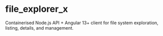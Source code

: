 # file_explorer_x
Containerised Node.js API + Angular 13+ client for file system exploration, listing, details, and management.
